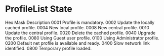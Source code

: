 # ProfileList State
Hex Mask    Description
 0001       Profile is mandatory.
 0002       Update the locally cached profile.
 0004       New local profile.
 0008       New central profile.
 0010       Update the central profile.
 0020       Delete the cached profile.
 0040       Upgrade the profile.
 0080       Using Guest user profile.
 0100       Using Administrator profile.
 0200       Default net profile is available and ready.
 0400       Slow network link identified.
 0800       Temporary profile loaded.